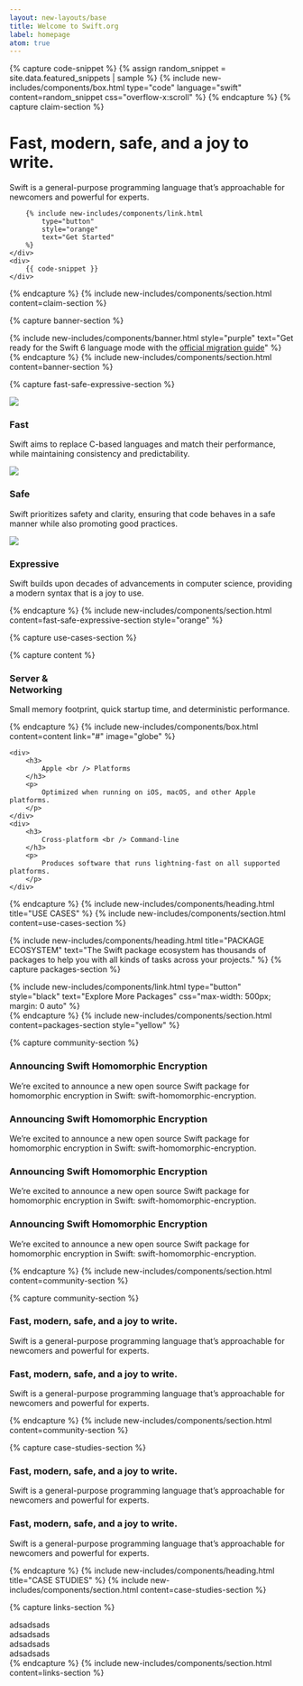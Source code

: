 ```yaml
---
layout: new-layouts/base
title: Welcome to Swift.org
label: homepage
atom: true
---
```


{% capture code-snippet %}
    {% assign random_snippet = site.data.featured_snippets | sample %}
    {% include new-includes/components/box.html
        type="code"
        language="swift"
        content=random_snippet
        css="overflow-x:scroll"
    %}
{% endcapture %}
{% capture claim-section %}
<div class="grid-2-cols">
    <div class="claim">
        <h1>
            Fast, modern, safe, and a joy to write.
        </h1>
        <p class="text" markdown=1>
            Swift is a general-purpose programming language that’s approachable for newcomers and powerful for experts.
        </p>

        {% include new-includes/components/link.html
            type="button"
            style="orange"
            text="Get Started"
        %}
    </div>
    <div>
        {{ code-snippet }}
    </div>
</div>
{% endcapture %}
{% include new-includes/components/section.html
    content=claim-section
%}

{% capture banner-section %}
<div class="grid-1-col">
    {% include new-includes/components/banner.html
        style="purple"
        text="Get ready for the Swift 6 language mode with the <a href=\"#\">official migration guide</a>"
    %}
</div>
{% endcapture %}
{% include new-includes/components/section.html
    content=banner-section
%}

{% capture fast-safe-expressive-section %}
<div class="grid-3-cols">
    <div>
        <img src="/assets/images/new-images/icon-fast.png" />
        <h3>
            Fast
        </h3>
        <p>
            Swift aims to replace C-based languages and match their performance, while maintaining consistency and predictability.
        </p>
    </div>
    <div>
        <img src="/assets/images/new-images/icon-safe.png" />
        <h3>
            Safe
        </h3>
        <p>
            Swift prioritizes safety and clarity, ensuring that code behaves in a safe manner while also promoting good practices.
        </p>
    </div>
    <div>
        <img src="/assets/images/new-images/icon-expressive.png" />
        <h3>
            Expressive
        </h3>
        <p>
            Swift builds upon decades of advancements in computer science, providing a modern syntax that is a joy to use.
        </p>
    </div>
</div>
{% endcapture %}
{% include new-includes/components/section.html
    content=fast-safe-expressive-section
    style="orange"
%}

{% capture use-cases-section %}
<div class="grid-3-cols">
    {% capture content %}
<div>
    <h3>Server & <br /> Networking</h3>
    <p>
        Small memory footprint, quick startup time, and deterministic performance.
    </p>
</div>
    {% endcapture %}
    {% include new-includes/components/box.html
        content=content
        link="#"
        image="globe"
    %}

    <div>
        <h3>
            Apple <br /> Platforms
        </h3>
        <p>
            Optimized when running on iOS, macOS, and other Apple platforms.
        </p>
    </div>
    <div>
        <h3>
            Cross-platform <br /> Command-line
        </h3>
        <p>
            Produces software that runs lightning-fast on all supported platforms.
        </p>
    </div>
</div>
{% endcapture %}
{% include new-includes/components/heading.html
    title="USE CASES"
%}
{% include new-includes/components/section.html
    content=use-cases-section
%}

{% include new-includes/components/heading.html
    title="PACKAGE ECOSYSTEM"
    text="The Swift package ecosystem has thousands of packages to help you with all kinds of tasks across your projects."
%}
{% capture packages-section %}
<div class="grid-1-col">
    {% include new-includes/components/link.html
        type="button"
        style="black"
        text="Explore More Packages"
        css="max-width: 500px; margin: 0 auto"
    %}
</div>
{% endcapture %}
{% include new-includes/components/section.html
    content=packages-section
    style="yellow"
%}

{% capture community-section %}
<div class="grid-2-cols">
    <div>
        <div>
            <h3>
                Announcing Swift Homomorphic Encryption
            </h3>
            <p>
                We’re excited to announce a new open source Swift package for homomorphic encryption in Swift: swift-homomorphic-encryption.
            </p>
        </div>
        <div>
            <h3>
                Announcing Swift Homomorphic Encryption
            </h3>
            <p>
                We’re excited to announce a new open source Swift package for homomorphic encryption in Swift: swift-homomorphic-encryption.
            </p>
        </div>
    </div>
    <div>
        <div>
            <h3>
                Announcing Swift Homomorphic Encryption
            </h3>
            <p>
                We’re excited to announce a new open source Swift package for homomorphic encryption in Swift: swift-homomorphic-encryption.
            </p>
        </div>
        <div>
            <h3>
                Announcing Swift Homomorphic Encryption
            </h3>
            <p>
                We’re excited to announce a new open source Swift package for homomorphic encryption in Swift: swift-homomorphic-encryption.
            </p>
        </div>
    </div>
</div>
{% endcapture %}
{% include new-includes/components/section.html
    content=community-section
%}

{% capture community-section %}
<div class="grid-2-cols">
    <div>
        <h3>
            Fast, modern, safe, and a joy to write.
        </h3>
        <p>
            Swift is a general-purpose programming language that’s approachable for newcomers and powerful for experts.
        </p>
    </div>
    <div>
        <h3>
            Fast, modern, safe, and a joy to write.
        </h3>
        <p>
            Swift is a general-purpose programming language that’s approachable for newcomers and powerful for experts.
        </p>
    </div>
</div>
{% endcapture %}
{% include new-includes/components/section.html
    content=community-section
%}

{% capture case-studies-section %}
<div class="grid-2-cols">
    <div>
        <h3>
            Fast, modern, safe, and a joy to write.
        </h3>
        <p>
            Swift is a general-purpose programming language that’s approachable for newcomers and powerful for experts.
        </p>
    </div>
    <div>
        <h3>
            Fast, modern, safe, and a joy to write.
        </h3>
        <p>
            Swift is a general-purpose programming language that’s approachable for newcomers and powerful for experts.
        </p>
    </div>
</div>
{% endcapture %}
{% include new-includes/components/heading.html
    title="CASE STUDIES"
%}
{% include new-includes/components/section.html
    content=case-studies-section
%}

{% capture links-section %}
<div class="grid-4-cols">
    <div>
        adsadsads
    </div>
    <div>
        adsadsads
    </div>
    <div>
        adsadsads
    </div>
    <div>
        adsadsads
    </div>
</div>
{% endcapture %}
{% include new-includes/components/section.html
    content=links-section
%}
